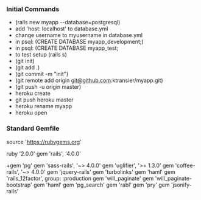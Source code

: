 ### Initial Commands
+ (rails new myapp --database=postgresql)
+ add 'host: localhost' to database.yml
+ change username to myusername in database.yml
+ in psql: (CREATE DATABASE myapp_development;)
+ in psql: (CREATE DATABASE myapp_test;
+ to test setup (rails s)
+ (git init)
+ (git add .)
+ (git commit -m "init")
+ (git remote add origin git@github.com:ktransier/myapp.git)
+ (git push -u origin master)
+ heroku create
+ git push heroku master
+ heroku rename myapp
+ heroku open

### Standard Gemfile

source 'https://rubygems.org'

ruby '2.0.0'
gem 'rails', '4.0.0'

+gem 'pg'
gem 'sass-rails', '~> 4.0.0'
gem 'uglifier', '>= 1.3.0'
gem 'coffee-rails', '~> 4.0.0'
gem 'jquery-rails'
gem 'turbolinks'
gem 'haml'
gem 'rails_12factor', group: :production
gem 'will_paginate'
gem 'will_paginate-bootstrap'
gem 'haml'
gem 'pg_search'
gem 'rabl'
gem 'pry'
gem 'jsonify-rails'


